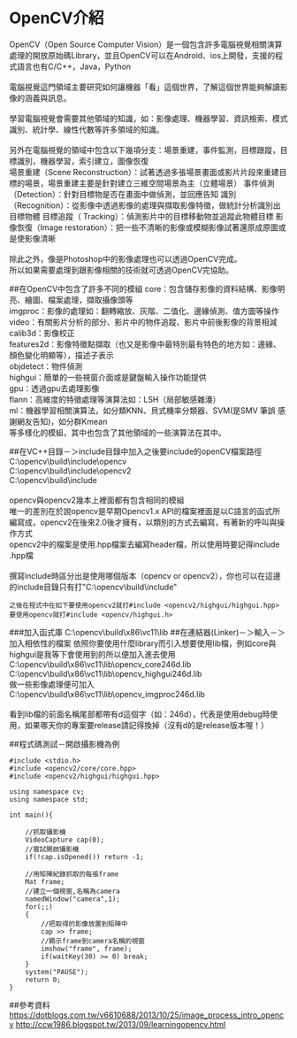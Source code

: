 # OpenCV介紹
OpenCV（Open Source Computer Vision）是一個包含許多電腦視覺相關演算處理的開放原始碼Library，並且OpenCV可以在Android、ios上開發，支援的程式語言也有C/C++，Java，Python</br></br>
電腦視覺這門領域主要研究如何讓機器「看」這個世界，了解這個世界能夠解讀影像的涵義與訊息。</br></br>
學習電腦視覺會需要其他領域的知識，如：影像處理、機器學習、資訊檢索、模式識別、統計學、線性代數等許多領域的知識。</br></br>
另外在電腦視覺的領域中包含以下幾項分支：場景重建，事件監測，目標跟蹤，目標識別，機器學習，索引建立，圖像恢復</br>
場景重建（Scene Reconstruction）：試著透過多張場景畫面或影片片段來重建目標的場景，場景重建主要是針對建立三維空間場景為主（立體場景）
事件偵測（Detection）：針對目標物是否在畫面中做偵測，並回應告知
識別（Recognition）：從影像中透過影像的處理與擷取影像特徵，做統計分析識別出目標物體
目標追蹤（ Tracking）：偵測影片中的目標移動物並追蹤此物體目標
影像恢復（Image restoration）：把一些不清晰的影像或模糊影像試著還原成原圖或是使影像清晰</br></br>
除此之外，像是Photoshop中的影像處理也可以透過OpenCV完成。</br>
所以如果需要處理到跟影像相關的技術就可透過OpenCV完協助。

##在OpenCV中包含了許多不同的模組
core：包含儲存影像的資料結構、影像明亮、繪圖、檔案處理，擷取攝像頭等</br>
imgproc：影像的處理如：翻轉縮放、灰階、二值化、邊緣偵測、值方圖等操作</br>
video：有關影片分析的部分、影片中的物件追蹤、影片中前後影像的背景相減</br>
calib3d：影像校正</br>
features2d：影像特徵點擷取（也又是影像中最特別最有特色的地方如：邊緣、顏色變化明顯等），描述子表示</br>
objdetect：物件偵測</br>
highgui：簡單的一些視窗介面或是鍵盤輸入操作功能提供</br>
gpu：透過gpu去處理影像</br>
flann：高維度的特徵處理等演算法如：LSH（局部敏感雜湊）</br>
ml：機器學習相關演算法，如分類KNN、貝式機率分類器、SVM(是SMV 筆誤 感謝網友告知)，如分群Kmean</br>
等多樣化的模組，其中也包含了其他領域的一些演算法在其中。

##在VC++目錄－＞include目錄中加入之後要include的openCV檔案路徑
C:\opencv\build\include\opencv</br>
C:\opencv\build\include\opencv2</br>
C:\opencv\build\include</br></br>
opencv與opencv2幾本上裡面都有包含相同的模組</br>
唯一的差別在於說opencv是早期Opencv1.x API的檔案裡面是以C語言的函式所編寫成，opencv2在後來2.0後才擁有，以類別的方式去編寫，有著新的呼叫與操作方式</br>
opencv2中的檔案是使用.hpp檔案去編寫header檔，所以使用時要記得include .hpp檔</br></br>
撰寫include時區分出是使用哪個版本（opencv or opencv2），你也可以在這邊的include目錄只有打"C:\opencv\build\include"</br>
```
之後在程式中在如下要使用opencv2就打#include <opencv2/highgui/highgui.hpp>
要使用opencv就打#include <opencv/highgui.h>
```
###加入函式庫
C:\opencv\build\x86\vc11\lib
##在連結器(Linker)－＞輸入－＞加入相依性的檔案
依照你要使用什麼library而引入想要使用lib檔，例如core與highgui是我等下會使用到的所以便加入進去使用</br>
C:\opencv\build\x86\vc11\lib\opencv_core246d.lib</br>
C:\opencv\build\x86\vc11\lib\opencv_highgui246d.lib</br>
做一些影像處理便可加入C:\opencv\build\x86\vc11\lib\opencv_imgproc246d.lib</br></br>
看到lib檔的前面名稱尾部都帶有d這個字（如：246d），代表是使用debug時使用，如果哪天你的專案要release請記得換掉（沒有d的是release版本喔！）

##程式碼測試－開啟攝影機為例
```
#include <stdio.h>
#include <opencv2/core/core.hpp>
#include <opencv2/highgui/highgui.hpp>

using namespace cv;
using namespace std;

int main(){

    //抓取攝影機
    VideoCapture cap(0);
    //嘗試開啟攝影機
    if(!cap.isOpened()) return -1;

    //用矩陣紀錄抓取的每張frame
    Mat frame;
    //建立一個視窗,名稱為camera
    namedWindow("camera",1);
    for(;;)
    {
        //把取得的影像放置到矩陣中
        cap >> frame;
        //顯示frame到camera名稱的視窗
        imshow("frame", frame);
        if(waitKey(30) >= 0) break;
    }
    system("PAUSE");
    return 0;
}
```

##參考資料
https://dotblogs.com.tw/v6610688/2013/10/25/image_process_intro_opencv
http://ccw1986.blogspot.tw/2013/09/learningopencv.html

